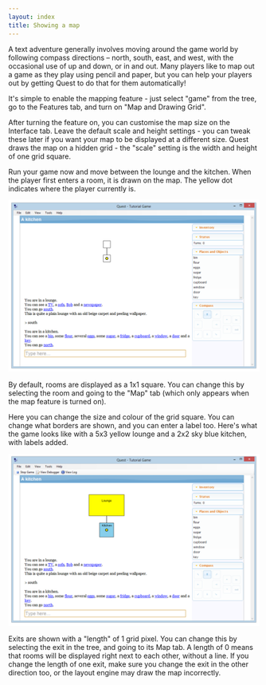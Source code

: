 ```yaml
---
layout: index
title: Showing a map
---
```


A text adventure generally involves moving around the game world by following compass directions – north, south, east, and west, with the occasional use of up and down, or in and out. Many players like to map out a game as they play using pencil and paper, but you can help your players out by getting Quest to do that for them automatically!

It's simple to enable the mapping feature - just select "game" from the tree, go to the Features tab, and turn on "Map and Drawing Grid".

After turning the feature on, you can customise the map size on the Interface tab. Leave the default scale and height settings - you can tweak these later if you want your map to be displayed at a different size. Quest draws the map on a hidden grid - the "scale" setting is the width and height of one grid square.

Run your game now and move between the lounge and the kitchen. When the player first enters a room, it is drawn on the map. The yellow dot indicates where the player currently is.

![](Map.png "Map.png")

By default, rooms are displayed as a 1x1 square. You can change this by selecting the room and going to the "Map" tab (which only appears when the map feature is turned on).

Here you can change the size and colour of the grid square. You can change what borders are shown, and you can enter a label too. Here's what the game looks like with a 5x3 yellow lounge and a 2x2 sky blue kitchen, with labels added.

![](Map2.png "Map2.png")

Exits are shown with a "length" of 1 grid pixel. You can change this by selecting the exit in the tree, and going to its Map tab. A length of 0 means that rooms will be displayed right next to each other, without a line. If you change the length of one exit, make sure you change the exit in the other direction too, or the layout engine may draw the map incorrectly.